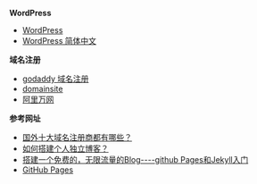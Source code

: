 **WordPress**

- [WordPress](https://wordpress.org/download/)
- [WordPress 简体中文](https://cn.wordpress.org/)



**域名注册**

- [godaddy 域名注册](https://www.godaddy.com)
- [domainsite](http://www.domainsite.com/)
- [阿里万网](https://wanwang.aliyun.com/domain/)


**参考网址**

- [国外十大域名注册商都有哪些？](https://www.jianshu.com/p/aff58882bf00)
- [如何搭建个人独立博客？](https://www.zhihu.com/question/20463581)
- [搭建一个免费的，无限流量的Blog----github Pages和Jekyll入门](http://www.ruanyifeng.com/blog/2012/08/blogging_with_jekyll.html)
- [GitHub Pages](https://pages.github.com/)
